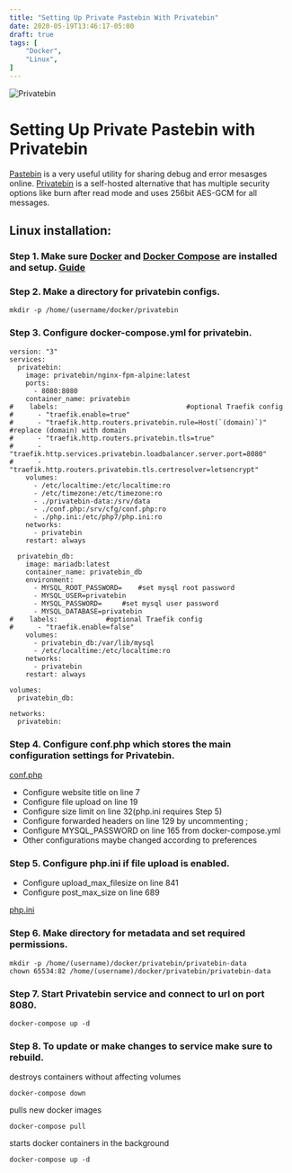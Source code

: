 ```yaml
---
title: "Setting Up Private Pastebin With Privatebin"
date: 2020-05-19T13:46:17-05:00
draft: true
tags: [
	"Docker",
	"Linux",
]
---
```


![Privatebin](/images/privatebin.png)

# Setting Up Private Pastebin with Privatebin

[Pastebin](https://pastebin.com/) is a very useful utility for sharing debug and error mesasges online. [Privatebin](https://privatebin.info/) is a self-hosted alternative that has multiple security options like burn after read mode and uses 256bit AES-GCM for all messages.

## Linux installation:

### Step 1. Make sure [Docker](https://www.docker.com/) and [Docker Compose](https://docs.docker.com/compose/) are installed and setup. [Guide](/posts/setting_up_docker/)

### Step 2. Make a directory for privatebin configs.

``mkdir -p /home/(username/docker/privatebin``

### Step 3. Configure docker-compose.yml for privatebin.

```
version: "3"
services:
  privatebin:
    image: privatebin/nginx-fpm-alpine:latest
    ports:
      - 8080:8080
    container_name: privatebin
#    labels:								#optional Traefik config
#      - "traefik.enable=true"						
#      - "traefik.http.routers.privatebin.rule=Host(`(domain)`)"	#replace (domain) with domain
#      - "traefik.http.routers.privatebin.tls=true"
#      - "traefik.http.services.privatebin.loadbalancer.server.port=8080"
#      - "traefik.http.routers.privatebin.tls.certresolver=letsencrypt"
    volumes:
      - /etc/localtime:/etc/localtime:ro
      - /etc/timezone:/etc/timezone:ro
      - ./privatebin-data:/srv/data
      - ./conf.php:/srv/cfg/conf.php:ro
      - ./php.ini:/etc/php7/php.ini:ro
    networks:
      - privatebin
    restart: always

  privatebin_db:
    image: mariadb:latest
    container_name: privatebin_db
    environment:
      - MYSQL_ROOT_PASSWORD=	#set mysql root password
      - MYSQL_USER=privatebin
      - MYSQL_PASSWORD=		#set mysql user password
      - MYSQL_DATABASE=privatebin
#    labels:			#optional Traefik config
#      - "traefik.enable=false"
    volumes:
      - privatebin_db:/var/lib/mysql
      - /etc/localtime:/etc/localtime:ro
    networks:
      - privatebin
    restart: always

volumes:
  privatebin_db:

networks:
  privatebin:
```

### Step 4. Configure conf.php which stores the main configuration settings for Privatebin.

[conf.php](/files/privatebin/conf.php)

- Configure website title on line 7
- Configure file upload on line 19
- Configure size limit on line 32(php.ini requires Step 5)
- Configure forwarded headers on line 129 by uncommenting ;
- Configure MYSQL_PASSWORD on line 165 from docker-compose.yml
- Other configurations maybe changed according to preferences

### Step 5. Configure php.ini if file upload is enabled.

- Configure upload_max_filesize on line 841
- Configure post_max_size on line 689

[php.ini](/files/privatebin/php.ini)

### Step 6. Make directory for metadata and set required permissions.

```
mkdir -p /home/(username)/docker/privatebin/privatebin-data
chown 65534:82 /home/(username)/docker/privatebin/privatebin-data
```

### Step 7. Start Privatebin service and connect to url on port 8080.

``docker-compose up -d``

### Step 8. To update or make changes to service make sure to rebuild.

destroys containers without affecting volumes

``docker-compose down``

pulls new docker images

``docker-compose pull``

starts docker containers in the background

``docker-compose up -d``

